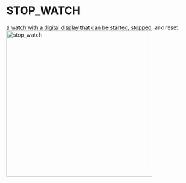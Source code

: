 # STOP_WATCH
a watch with a digital display that can be started, stopped, and reset.
<img width="383" alt="stop_watch" src="https://github.com/himasaila111/STOP_WATCH/assets/63280027/316f4398-d575-44e2-a35c-b5506569835d">
